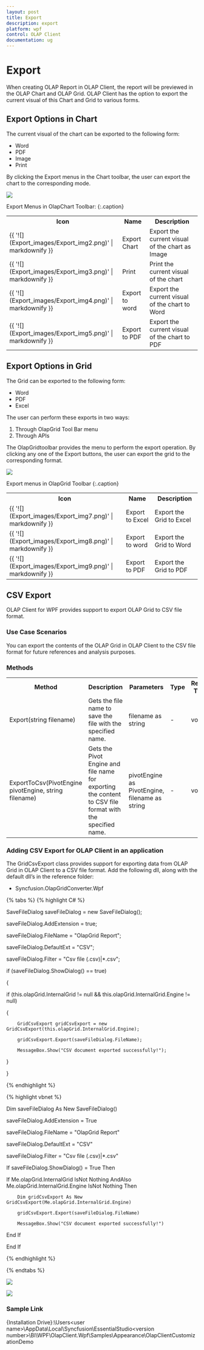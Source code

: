 ```yaml
---
layout: post
title: Export
description: export
platform: wpf
control: OLAP Client 
documentation: ug
---
```


# Export

When creating OLAP Report in OLAP Client, the report will be previewed in the OLAP Chart and OLAP Grid. OLAP Client has the option to 
export the current visual of this Chart and Grid to various forms.

## Export Options in Chart

The current visual of the chart can be exported to the following form:

* Word
* PDF
* Image
* Print

By clicking the Export menus in the Chart toolbar, the user can export the chart to the corresponding mode. 

![](Export_images/Export_img1.png)





Export Menus in OlapChart Toolbar:
{:.caption}

<table>
<tr>
<th>
Icon</th><th>
Name</th><th>
Description</th></tr>
<tr>
<td> 
{{ '![](Export_images/Export_img2.png)' | markdownify }}

</td><td>
Export Chart</td><td>
Export the current visual of the chart as Image</td></tr>
<tr>
<td>
{{ '![](Export_images/Export_img3.png)' | markdownify }}


</td><td>
Print</td><td>
Print the current visual of the chart</td></tr>
<tr>
<td>
{{ '![](Export_images/Export_img4.png)' | markdownify }}


</td><td>
Export to word</td><td>
Export the current visual of the chart to Word</td></tr>
<tr>
<td>
{{ '![](Export_images/Export_img5.png)' | markdownify }}


</td><td>
Export to PDF</td><td>
Export the current visual of the chart to PDF</td></tr>
</table> 

## Export Options in Grid

The Grid can be exported to the following form:

* Word
* PDF
* Excel

The user can perform these exports in two ways:

1. Through OlapGrid Tool Bar menu
1. Through APIs

The OlapGridtoolbar provides the menu to perform the export operation. By clicking any one of the Export buttons, the user can export the 
grid to the corresponding format.

![](Export_images/Export_img6.png)



Export menus in OlapGrid Toolbar
{:.caption}

<table>
<tr>
<th>
Icon</th><th>
Name</th><th>
Description</th></tr>
<tr>
<td> 
{{ '![](Export_images/Export_img7.png)' | markdownify }}


</td><td>
Export to Excel</td><td>
Export the Grid to Excel</td></tr>
<tr>
<td>
{{ '![](Export_images/Export_img8.png)' | markdownify }}


</td><td>
Export to word</td><td>
Export the Grid to Word</td></tr>
<tr>
<td> 
{{ '![](Export_images/Export_img9.png)' | markdownify }}


</td><td>
Export to PDF</td><td>
Export the Grid to PDF</td></tr>
</table> 

## CSV Export

OLAP Client for WPF provides support to export OLAP Grid to CSV file format. 

### Use Case Scenarios 

You can export the contents of the OLAP Grid in OLAP Client to the CSV file format for future references and analysis purposes.

### Methods



<table>
<tr>
<th>
Method</th><th>
Description</th><th>
Parameters</th><th>
    Type</th><th>
Return Type</th></tr>
<tr>
<td>
Export(string filename)</td><td>
Gets the file name to save the file with the specified name.</td><td>
filename as string</td><td>
-</td><td>
void</td></tr>
<tr>
<td>
ExportToCsv(PivotEngine pivotEngine, string filename)</td><td>
Gets the Pivot Engine and file name for exporting the content to CSV file format with the specified name. </td><td>
pivotEngine as PivotEngine, filename as string</td><td>
-</td><td>
void</td></tr>
</table>


### Adding CSV Export for OLAP Client in an application

The GridCsvExport class provides support for exporting data from OLAP Grid in OLAP Client to a CSV file format. Add the following dll,
along with the default dll’s in the reference folder: 

* Syncfusion.OlapGridConverter.Wpf


{% tabs %}
{% highlight C# %}    

SaveFileDialog saveFileDialog = new SaveFileDialog();

saveFileDialog.AddExtension = true;

saveFileDialog.FileName = "OlapGrid Report";

saveFileDialog.DefaultExt = "CSV";

saveFileDialog.Filter = "Csv file (.csv)|*.csv";

if (saveFileDialog.ShowDialog() == true)

{

   if (this.olapGrid.InternalGrid != null && this.olapGrid.InternalGrid.Engine != null)

   {

        GridCsvExport gridCsvExport = new GridCsvExport(this.olapGrid.InternalGrid.Engine);

        gridCsvExport.Export(saveFileDialog.FileName);

        MessageBox.Show("CSV document exported successfully!");

   }

} 

 {% endhighlight %}

 
 
{% highlight vbnet %}  

Dim saveFileDialog As New SaveFileDialog()

saveFileDialog.AddExtension = True

saveFileDialog.FileName = "OlapGrid Report"

saveFileDialog.DefaultExt = "CSV"

saveFileDialog.Filter = "Csv file (.csv)|*.csv"

If saveFileDialog.ShowDialog() = True Then

If Me.olapGrid.InternalGrid IsNot Nothing AndAlso Me.olapGrid.InternalGrid.Engine IsNot Nothing Then

        Dim gridCsvExport As New GridCsvExport(Me.olapGrid.InternalGrid.Engine)

        gridCsvExport.Export(saveFileDialog.FileName)

        MessageBox.Show("CSV document exported successfully!")

End If

End If

{% endhighlight %}

{% endtabs %}



![](Export_images/Export_img10.png)




![](Export_images/Export_img11.png)



### Sample Link

{Installation Drive}:\Users\<user name>\AppData\Local\Syncfusion\EssentialStudio\<version    number>\BI\WPF\OlapClient.Wpf\Samples\Appearance\OlapClientCustomizationDemo

